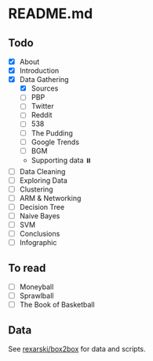 # README.md

## Todo

- [x] About
- [x] Introduction
- [x] Data Gathering
  - [x] Sources
  - [ ] PBP
  - [ ] Twitter
  - [ ] Reddit
  - [ ] 538
  - [ ] The Pudding
  - [ ] Google Trends
  - [ ] BGM
  - Supporting data ⏸️
- [ ] Data Cleaning
- [ ] Exploring Data
- [ ] Clustering
- [ ] ARM & Networking
- [ ] Decision Tree
- [ ] Naive Bayes
- [ ] SVM
- [ ] Conclusions
- [ ] Infographic

## To read

- [ ] Moneyball
- [ ] Sprawlball
- [ ] The Book of Basketball

## Data

See [rexarski/box2box](https://github.com/rexarski/box2box) for data and scripts.
